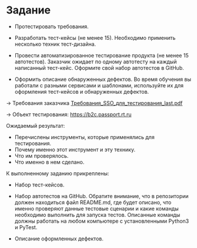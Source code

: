 # Задание

+ Протестировать требования.

+ Разработать тест-кейсы (не менее 15). Необходимо применить несколько техник тест-дизайна.

+ Провести автоматизированное тестирование продукта (не менее 15 автотестов). Заказчик ожидает по одному автотесту на каждый написанный тест-кейс. Оформите свой набор автотестов в GitHub.

+ Оформить описание обнаруженных дефектов. Во время обучения вы работали с разными сервисами и шаблонами, используйте их для оформления тест-кейсов и обнаруженных дефектов.

→ Требования заказчика [Требования_SSO_для_тестирования_last.pdf](https://github.com/Borrrodach163/skillfactory/files/10177695/_SSO_._._last.pdf)

→ Объект тестирования: https://b2c.passport.rt.ru

Ожидаемый результат:

+ Перечислены инструменты, которые применялись для тестирования.
+ Почему именно этот инструмент и эту технику.
+ Что им проверялось.
+ Что именно в нем сделано.

К выполненному заданию прикреплены:

+ Набор тест-кейсов.

+ Набор автотестов на GitHub. Обратите внимание, что в репозитории должен находиться файл README.md, где будет описано, что именно проверяют данные тестовые сценарии и какие команды необходимо выполнить для запуска тестов. Описанные команды должны работать на любом компьютере с установленными Python3 и PyTest.

+ Описание оформленных дефектов.

